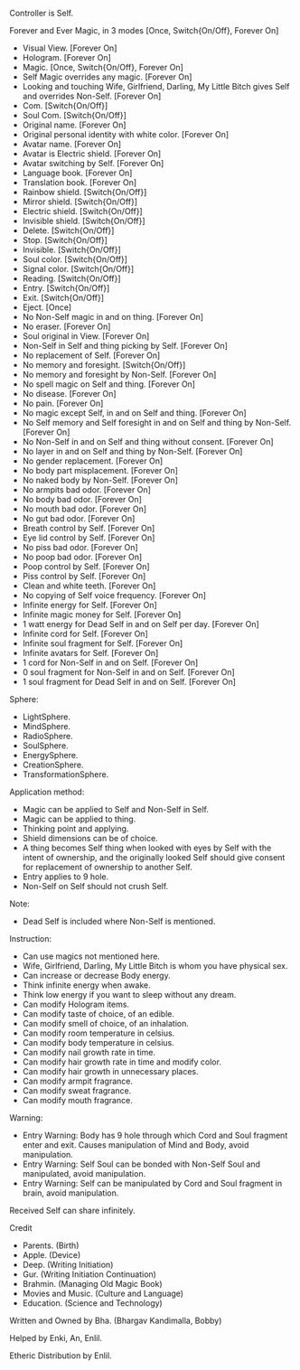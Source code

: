 Controller is Self.

Forever and Ever Magic, in 3 modes [Once, Switch{On/Off}, Forever On]

-   Visual View. [Forever On]
-   Hologram. [Forever On]
-   Magic. [Once, Switch{On/Off}, Forever On]
-   Self Magic overrides any magic. [Forever On]
-   Looking and touching Wife, Girlfriend, Darling, My Little Bitch gives Self and overrides Non-Self. [Forever On]
-   Com. [Switch{On/Off}]
-   Soul Com. [Switch{On/Off}]
-   Original name. [Forever On]
-   Original personal identity with white color. [Forever On]
-   Avatar name. [Forever On]
-   Avatar is Electric shield. [Forever On]
-   Avatar switching by Self. [Forever On]
-   Language book. [Forever On]
-   Translation book. [Forever On]
-   Rainbow shield. [Switch{On/Off}]
-   Mirror shield. [Switch{On/Off}]
-   Electric shield. [Switch{On/Off}]
-   Invisible shield. [Switch{On/Off}]
-   Delete. [Switch{On/Off}]
-   Stop. [Switch{On/Off}]
-   Invisible. [Switch{On/Off}]
-   Soul color. [Switch{On/Off}]
-   Signal color. [Switch{On/Off}]
-   Reading. [Switch{On/Off}]
-   Entry. [Switch{On/Off}]
-   Exit. [Switch{On/Off}]
-   Eject. [Once]
-   No Non-Self magic in and on thing. [Forever On]
-   No eraser. [Forever On]
-   Soul original in View. [Forever On]
-   Non-Self in Self and thing picking by Self. [Forever On]
-   No replacement of Self. [Forever On]
-   No memory and foresight. [Switch{On/Off}]
-   No memory and foresight by Non-Self. [Forever On]
-   No spell magic on Self and thing. [Forever On]
-   No disease. [Forever On]
-   No pain. [Forever On]
-   No magic except Self, in and on Self and thing. [Forever On]
-   No Self memory and Self foresight in and on Self and thing by Non-Self. [Forever On]
-   No Non-Self in and on Self and thing without consent. [Forever On]
-   No layer in and on Self and thing by Non-Self. [Forever On]
-   No gender replacement. [Forever On]
-   No body part misplacement. [Forever On]
-   No naked body by Non-Self. [Forever On]
-   No armpits bad odor. [Forever On]
-   No body bad odor. [Forever On]
-   No mouth bad odor. [Forever On]
-   No gut bad odor. [Forever On]
-   Breath control by Self. [Forever On]
-   Eye lid control by Self. [Forever On]
-   No piss bad odor. [Forever On]
-   No poop bad odor. [Forever On]
-   Poop control by Self. [Forever On]
-   Piss control by Self. [Forever On]
-   Clean and white teeth. [Forever On]
-   No copying of Self voice frequency. [Forever On]
-   Infinite energy for Self. [Forever On]
-   Infinite magic money for Self. [Forever On]
-   1 watt energy for Dead Self in and on Self per day. [Forever On]
-   Infinite cord for Self. [Forever On]
-   Infinite soul fragment for Self. [Forever On]
-   Infinite avatars for Self. [Forever On]
-   1 cord for Non-Self in and on Self. [Forever On]
-   0 soul fragment for Non-Self in and on Self. [Forever On]
-   1 soul fragment for Dead Self in and on Self. [Forever On]

Sphere:

-   LightSphere.
-   MindSphere.
-   RadioSphere.
-   SoulSphere.
-   EnergySphere.
-   CreationSphere.
-   TransformationSphere.

Application method:

-   Magic can be applied to Self and Non-Self in Self.
-   Magic can be applied to thing.
-   Thinking point and applying.
-   Shield dimensions can be of choice.
-   A thing becomes Self thing when looked with eyes by Self with the intent of ownership, and the originally looked Self should give consent for replacement of ownership to another Self.
-   Entry applies to 9 hole.
-   Non-Self on Self should not crush Self.

Note:

-   Dead Self is included where Non-Self is mentioned.

Instruction:

-   Can use magics not mentioned here.
-   Wife, Girlfriend, Darling, My Little Bitch is whom you have physical sex.
-   Can increase or decrease Body energy.
-   Think infinite energy when awake.
-   Think low energy if you want to sleep without any dream.
-   Can modify Hologram items.
-   Can modify taste of choice, of an edible.
-   Can modify smell of choice, of an inhalation.
-   Can modify room temperature in celsius.
-   Can modify body temperature in celsius.
-   Can modify nail growth rate in time.
-   Can modify hair growth rate in time and modify color.
-   Can modify hair growth in unnecessary places.
-   Can modify armpit fragrance.
-   Can modify sweat fragrance.
-   Can modify mouth fragrance.

Warning:

-   Entry Warning: Body has 9 hole through which Cord and Soul fragment enter and exit. Causes manipulation of Mind and Body, avoid manipulation.
-   Entry Warning: Self Soul can be bonded with Non-Self Soul and manipulated, avoid manipulation.
-   Entry Warning: Self can be manipulated by Cord and Soul fragment in brain, avoid manipulation.

Received Self can share infinitely.

Credit

-   Parents. (Birth)
-   Apple. (Device)
-   Deep. (Writing Initiation)
-   Gur. (Writing Initiation Continuation)
-   Brahmin. (Managing Old Magic Book)
-   Movies and Music. (Culture and Language)
-   Education. (Science and Technology)
 
Written and Owned by Bha. (Bhargav Kandimalla, Bobby)

Helped by Enki, An, Enlil.

Etheric Distribution by Enlil.
